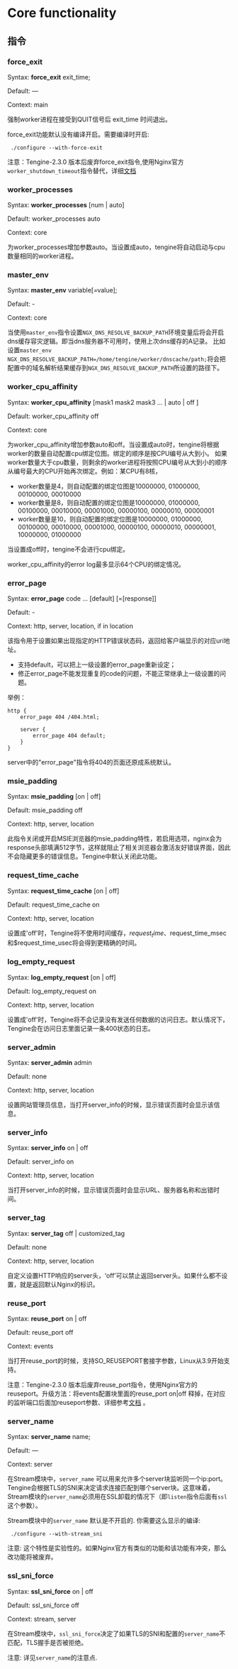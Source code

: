 # Core functionality

## 指令

### force_exit

Syntax: **force_exit** exit_time;

Default: —

Context: main

强制worker进程在接受到QUIT信号后 exit_time 时间退出。

force_exit功能默认没有编译开启。需要编译时开启:

```
 ./configure --with-force-exit
```
注意：Tengine-2.3.0 版本后废弃force_exit指令,使用Nginx官方`worker_shutdown_timeout`指令替代，详细[文档](http://nginx.org/en/docs/ngx_core_module.html#worker_shutdown_timeout)


### worker_processes

Syntax: **worker_processes** [num | auto]

Default: worker_processes auto

Context: core

为worker_processes增加参数auto。当设置成auto，tengine将自动启动与cpu数量相同的worker进程。



### master_env

Syntax: **master_env** variable[=value];

Default: -

Context: core

当使用`master_env`指令设置`NGX_DNS_RESOLVE_BACKUP_PATH`环境变量后将会开启dns缓存容灾逻辑。即当dns服务器不可用时，使用上次dns缓存的A记录。
比如设置`master_env NGX_DNS_RESOLVE_BACKUP_PATH=/home/tengine/worker/dnscache/path;`将会把配置中的域名解析结果缓存到`NGX_DNS_RESOLVE_BACKUP_PATH`所设置的路径下。


### worker_cpu_affinity

Syntax: **worker_cpu_affinity** [mask1 mask2 mask3 ... | auto | off ]

Default: worker_cpu_affinity off

Context: core

为worker_cpu_affinity增加参数auto和off。当设置成auto时，tengine将根据worker的数量自动配置cpu绑定位图。绑定的顺序是按CPU编号从大到小。
如果worker数量大于cpu数量，则剩余的worker进程将按照CPU编号从大到小的顺序从编号最大的CPU开始再次绑定。例如：某CPU有8核，

*   worker数量是4，则自动配置的绑定位图是10000000, 01000000, 00100000, 00010000
*   worker数量是8，则自动配置的绑定位图是10000000, 01000000, 00100000, 00010000, 00001000, 00000100, 00000010, 00000001
*   worker数量是10，则自动配置的绑定位图是10000000, 01000000, 00100000, 00010000, 00001000, 00000100, 00000010, 00000001, 10000000, 01000000

当设置成off时，tengine不会进行cpu绑定。

worker_cpu_affinity的error log最多显示64个CPU的绑定情况。


### error_page

Syntax: **error_page** code ... [default] [=[response]]

Default: -

Context: http, server, location, if in location

该指令用于设置如果出现指定的HTTP错误状态码，返回给客户端显示的对应uri地址。

*   支持default，可以把上一级设置的error_page重新设定；
*   修正error_page不能发现重复的code的问题，不能正常继承上一级设置的问题。

举例：

```
http {
    error_page 404 /404.html;

    server {
        error_page 404 default;
    }
}
```

server中的"error_page"指令将404的页面还原成系统默认。


### msie_padding

Syntax: **msie_padding** [on | off]

Default: msie_padding off

Context: http, server, location

此指令关闭或开启MSIE浏览器的msie_padding特性，若启用选项，nginx会为response头部填满512字节，这样就阻止了相关浏览器会激活友好错误界面，因此不会隐藏更多的错误信息。Tengine中默认关闭此功能。


### request_time_cache

Syntax: **request_time_cache** [on | off]

Default: request_time_cache on

Context: http, server, location

设置成'off'时，Tengine将不使用时间缓存，$request_time、$request_time_msec和$request_time_usec将会得到更精确的时间。


### log_empty_request

Syntax: **log_empty_request** [on | off]

Default: log_empty_request on

Context: http, server, location

设置成'off'时，Tengine将不会记录没有发送任何数据的访问日志。默认情况下，Tengine会在访问日志里面记录一条400状态的日志。


### server_admin

Syntax: **server_admin** admin

Default: none

Context: http, server, location

设置网站管理员信息，当打开server_info的时候，显示错误页面时会显示该信息。


### server_info

Syntax: **server_info** on | off 

Default: server_info on

Context: http, server, location

当打开server_info的时候，显示错误页面时会显示URL、服务器名称和出错时间。


### server_tag

Syntax: **server_tag** off | customized_tag 

Default: none

Context: http, server, location

自定义设置HTTP响应的server头，‘off’可以禁止返回server头。如果什么都不设置，就是返回默认Nginx的标识。


### reuse_port

Syntax: **reuse_port** on |  off

Default: reuse_port off

Context: events

当打开reuse_port的时候，支持SO_REUSEPORT套接字参数，Linux从3.9开始支持。

注意：Tengine-2.3.0 版本后废弃reuse_port指令，使用Nginx官方的reuseport。升级方法：将events配置块里面的reuse_port on|off 释掉，在对应的监听端口后面加reuseport参数、详细参考[文档](https://www.nginx.com/blog/socket-sharding-nginx-release-1-9-1/) 。

### server_name

Syntax: **server_name** name;

Default: —

Context: server

在Stream模块中，`server_name` 可以用来允许多个server块监听同一个ip:port。Tengine会根据TLS的SNI来决定请求连接匹配到哪个server块。这意味着，Stream模块的`server_name`必须用在SSL卸载的情况下（即`listen`指令后面有`ssl`这个参数）。

Stream模块中的`server_name` 默认是不开启的. 你需要这么显示的编译:

```
 ./configure --with-stream_sni
```
注意:
这个特性是实验性的。如果Nginx官方有类似的功能和该功能有冲突，那么改功能将被废弃。

### ssl_sni_force

Syntax: **ssl_sni_force** on | off

Default: ssl_sni_force off

Context: stream, server

在Stream模块中，`ssl_sni_force`决定了如果TLS的SNI和配置的`server_name`不匹配，TLS握手是否被拒绝。

注意:
详见`server_name`的注意点.
